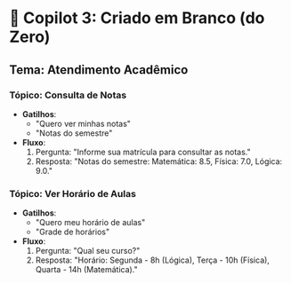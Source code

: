 
# 🤖 Copilot 3: Criado em Branco (do Zero)
## Tema: Atendimento Acadêmico

### Tópico: Consulta de Notas
- **Gatilhos**:
  - "Quero ver minhas notas"
  - "Notas do semestre"
- **Fluxo**:
  1. Pergunta: "Informe sua matrícula para consultar as notas."
  2. Resposta: "Notas do semestre: Matemática: 8.5, Física: 7.0, Lógica: 9.0."

### Tópico: Ver Horário de Aulas
- **Gatilhos**:
  - "Quero meu horário de aulas"
  - "Grade de horários"
- **Fluxo**:
  1. Pergunta: "Qual seu curso?"
  2. Resposta: "Horário: Segunda - 8h (Lógica), Terça - 10h (Física), Quarta - 14h (Matemática)."
